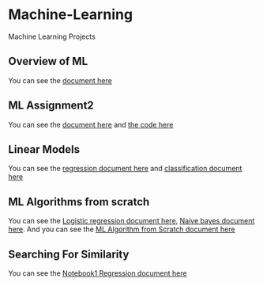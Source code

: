 # Machine-Learning
Machine Learning Projects

## Overview of ML
You can see the [document here](Overview_of_ML.pdf)

## ML Assignment2
You can see the [document here](ML_Assignment2.pdf) and [the code here](main.cpp)

## Linear Models
You can see the [regression document here](regression.pdf) and [classification document here](Classification.pdf)

## ML Algorithms from scratch
You can see the [Logistic regression document here](LRscratch.cpp), [Naive bayes document here](NBscratch.cpp).
And you can see the [ML Algorithm from Scratch document here](MLscratch.pdf) 

## Searching For Similarity
You can see the [Notebook1 Regression document here](N1-Regression.pdf)

